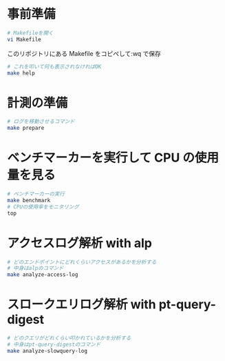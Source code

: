 # 事前準備

```bash
# Makefileを開く
vi Makefile
```

このリポジトリにある Makefile をコピぺして:wq で保存

```bash
# これを叩いて何も表示されなければOK
make help
```

# 計測の準備

```bash
# ログを移動させるコマンド
make prepare
```

# ベンチマーカーを実行して CPU の使用量を見る

```bash
# ベンチマーカーの実行
make benchmark
# CPUの使用率をモニタリング
top
```

# アクセスログ解析 with alp

```bash
# どのエンドポイントにどれくらいアクセスがあるかを分析する
# 中身はalpのコマンド
make analyze-access-log
```

# スロークエリログ解析 with pt-query-digest

```bash
# どのクエリがどれくらい叩かれているかを分析する
# 中身はpt-query-digestのコマンド
make analyze-slowquery-log
```

